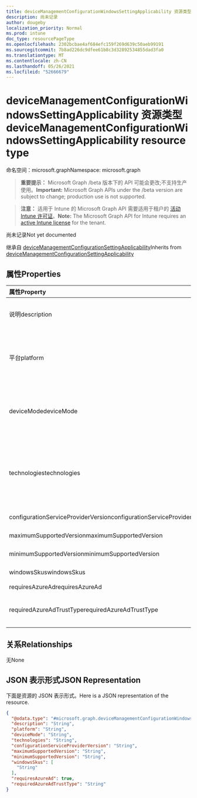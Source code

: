 ```yaml
---
title: deviceManagementConfigurationWindowsSettingApplicability 资源类型
description: 尚未记录
author: dougeby
localization_priority: Normal
ms.prod: intune
doc_type: resourcePageType
ms.openlocfilehash: 2302bcbae4af684efc159f269d639c50aeb99191
ms.sourcegitcommit: 7b8ad226dc9dfee61b8c3d32892534855dad3fa0
ms.translationtype: MT
ms.contentlocale: zh-CN
ms.lasthandoff: 05/26/2021
ms.locfileid: "52666679"
---
```

# <a name="devicemanagementconfigurationwindowssettingapplicability-resource-type"></a><span data-ttu-id="48b7d-103">deviceManagementConfigurationWindowsSettingApplicability 资源类型</span><span class="sxs-lookup"><span data-stu-id="48b7d-103">deviceManagementConfigurationWindowsSettingApplicability resource type</span></span>

<span data-ttu-id="48b7d-104">命名空间：microsoft.graph</span><span class="sxs-lookup"><span data-stu-id="48b7d-104">Namespace: microsoft.graph</span></span>

> <span data-ttu-id="48b7d-105">**重要提示：** Microsoft Graph /beta 版本下的 API 可能会更改;不支持生产使用。</span><span class="sxs-lookup"><span data-stu-id="48b7d-105">**Important:** Microsoft Graph APIs under the /beta version are subject to change; production use is not supported.</span></span>

> <span data-ttu-id="48b7d-106">**注意：** 适用于 Intune 的 Microsoft Graph API 需要适用于租户的 [活动 Intune 许可证](https://go.microsoft.com/fwlink/?linkid=839381)。</span><span class="sxs-lookup"><span data-stu-id="48b7d-106">**Note:** The Microsoft Graph API for Intune requires an [active Intune license](https://go.microsoft.com/fwlink/?linkid=839381) for the tenant.</span></span>

<span data-ttu-id="48b7d-107">尚未记录</span><span class="sxs-lookup"><span data-stu-id="48b7d-107">Not yet documented</span></span>


<span data-ttu-id="48b7d-108">继承自 [deviceManagementConfigurationSettingApplicability](../resources/intune-deviceconfigv2-devicemanagementconfigurationsettingapplicability.md)</span><span class="sxs-lookup"><span data-stu-id="48b7d-108">Inherits from [deviceManagementConfigurationSettingApplicability](../resources/intune-deviceconfigv2-devicemanagementconfigurationsettingapplicability.md)</span></span>

## <a name="properties"></a><span data-ttu-id="48b7d-109">属性</span><span class="sxs-lookup"><span data-stu-id="48b7d-109">Properties</span></span>
|<span data-ttu-id="48b7d-110">属性</span><span class="sxs-lookup"><span data-stu-id="48b7d-110">Property</span></span>|<span data-ttu-id="48b7d-111">类型</span><span class="sxs-lookup"><span data-stu-id="48b7d-111">Type</span></span>|<span data-ttu-id="48b7d-112">说明</span><span class="sxs-lookup"><span data-stu-id="48b7d-112">Description</span></span>|
|:---|:---|:---|
|<span data-ttu-id="48b7d-113">说明</span><span class="sxs-lookup"><span data-stu-id="48b7d-113">description</span></span>|<span data-ttu-id="48b7d-114">String</span><span class="sxs-lookup"><span data-stu-id="48b7d-114">String</span></span>|<span data-ttu-id="48b7d-115">设置说明 继承自 [deviceManagementConfigurationSettingApplicability](../resources/intune-deviceconfigv2-devicemanagementconfigurationsettingapplicability.md)</span><span class="sxs-lookup"><span data-stu-id="48b7d-115">description of the setting Inherited from [deviceManagementConfigurationSettingApplicability](../resources/intune-deviceconfigv2-devicemanagementconfigurationsettingapplicability.md)</span></span>|
|<span data-ttu-id="48b7d-116">平台</span><span class="sxs-lookup"><span data-stu-id="48b7d-116">platform</span></span>|[<span data-ttu-id="48b7d-117">deviceManagementConfigurationPlatforms</span><span class="sxs-lookup"><span data-stu-id="48b7d-117">deviceManagementConfigurationPlatforms</span></span>](../resources/intune-deviceconfigv2-devicemanagementconfigurationplatforms.md)|<span data-ttu-id="48b7d-118">可以在继承自 [deviceManagementConfigurationSettingApplicability 上应用平台设置](../resources/intune-deviceconfigv2-devicemanagementconfigurationsettingapplicability.md)。</span><span class="sxs-lookup"><span data-stu-id="48b7d-118">Platform setting can be applied on Inherited from [deviceManagementConfigurationSettingApplicability](../resources/intune-deviceconfigv2-devicemanagementconfigurationsettingapplicability.md).</span></span> <span data-ttu-id="48b7d-119">可取值为：`none`、`macOS`、`windows10X`、`windows10`。</span><span class="sxs-lookup"><span data-stu-id="48b7d-119">Possible values are: `none`, `macOS`, `windows10X`, `windows10`.</span></span>|
|<span data-ttu-id="48b7d-120">deviceMode</span><span class="sxs-lookup"><span data-stu-id="48b7d-120">deviceMode</span></span>|[<span data-ttu-id="48b7d-121">deviceManagementConfigurationDeviceMode</span><span class="sxs-lookup"><span data-stu-id="48b7d-121">deviceManagementConfigurationDeviceMode</span></span>](../resources/intune-deviceconfigv2-devicemanagementconfigurationdevicemode.md)|<span data-ttu-id="48b7d-122">可以在继承自 [deviceManagementConfigurationSettingApplicability](../resources/intune-deviceconfigv2-devicemanagementconfigurationsettingapplicability.md)上应用设置的设备模式。</span><span class="sxs-lookup"><span data-stu-id="48b7d-122">Device Mode that setting can be applied on Inherited from [deviceManagementConfigurationSettingApplicability](../resources/intune-deviceconfigv2-devicemanagementconfigurationsettingapplicability.md).</span></span> <span data-ttu-id="48b7d-123">可取值为：`none`、`kiosk`。</span><span class="sxs-lookup"><span data-stu-id="48b7d-123">Possible values are: `none`, `kiosk`.</span></span>|
|<span data-ttu-id="48b7d-124">technologies</span><span class="sxs-lookup"><span data-stu-id="48b7d-124">technologies</span></span>|[<span data-ttu-id="48b7d-125">deviceManagementConfigurationTechnologies</span><span class="sxs-lookup"><span data-stu-id="48b7d-125">deviceManagementConfigurationTechnologies</span></span>](../resources/intune-deviceconfigv2-devicemanagementconfigurationtechnologies.md)|<span data-ttu-id="48b7d-126">可通过继承自 [deviceManagementConfigurationSettingApplicability](../resources/intune-deviceconfigv2-devicemanagementconfigurationsettingapplicability.md)部署此设置的技术通道。</span><span class="sxs-lookup"><span data-stu-id="48b7d-126">Which technology channels this setting can be deployed through Inherited from [deviceManagementConfigurationSettingApplicability](../resources/intune-deviceconfigv2-devicemanagementconfigurationsettingapplicability.md).</span></span> <span data-ttu-id="48b7d-127">可取值为：`none`、`mdm`、`windows10XManagement`、`configManager`、`microsoftSense`。</span><span class="sxs-lookup"><span data-stu-id="48b7d-127">Possible values are: `none`, `mdm`, `windows10XManagement`, `configManager`, `microsoftSense`.</span></span>|
|<span data-ttu-id="48b7d-128">configurationServiceProviderVersion</span><span class="sxs-lookup"><span data-stu-id="48b7d-128">configurationServiceProviderVersion</span></span>|<span data-ttu-id="48b7d-129">String</span><span class="sxs-lookup"><span data-stu-id="48b7d-129">String</span></span>|<span data-ttu-id="48b7d-130">云解决方案提供商设置的版本是其中一部分</span><span class="sxs-lookup"><span data-stu-id="48b7d-130">Version of CSP setting is a part of</span></span>|
|<span data-ttu-id="48b7d-131">maximumSupportedVersion</span><span class="sxs-lookup"><span data-stu-id="48b7d-131">maximumSupportedVersion</span></span>|<span data-ttu-id="48b7d-132">String</span><span class="sxs-lookup"><span data-stu-id="48b7d-132">String</span></span>|<span data-ttu-id="48b7d-133">支持的最大版本Windows</span><span class="sxs-lookup"><span data-stu-id="48b7d-133">Maximum supported version of Windows</span></span>|
|<span data-ttu-id="48b7d-134">minimumSupportedVersion</span><span class="sxs-lookup"><span data-stu-id="48b7d-134">minimumSupportedVersion</span></span>|<span data-ttu-id="48b7d-135">String</span><span class="sxs-lookup"><span data-stu-id="48b7d-135">String</span></span>|<span data-ttu-id="48b7d-136">支持的最低版本Windows</span><span class="sxs-lookup"><span data-stu-id="48b7d-136">Minimum supported version of Windows</span></span>|
|<span data-ttu-id="48b7d-137">windowsSkus</span><span class="sxs-lookup"><span data-stu-id="48b7d-137">windowsSkus</span></span>|<span data-ttu-id="48b7d-138">[deviceManagementConfigurationWindowsSkus](../resources/intune-deviceconfigv2-devicemanagementconfigurationwindowsskus.md) 集合</span><span class="sxs-lookup"><span data-stu-id="48b7d-138">[deviceManagementConfigurationWindowsSkus](../resources/intune-deviceconfigv2-devicemanagementconfigurationwindowsskus.md) collection</span></span>|<span data-ttu-id="48b7d-139">设置Windows的 SKUS 列表</span><span class="sxs-lookup"><span data-stu-id="48b7d-139">List of Windows SKUs that the setting is applicable for</span></span>|
|<span data-ttu-id="48b7d-140">requiresAzureAd</span><span class="sxs-lookup"><span data-stu-id="48b7d-140">requiresAzureAd</span></span>|<span data-ttu-id="48b7d-141">布尔值</span><span class="sxs-lookup"><span data-stu-id="48b7d-141">Boolean</span></span>|<span data-ttu-id="48b7d-142">AzureAD 设置要求</span><span class="sxs-lookup"><span data-stu-id="48b7d-142">AzureAD setting requirement</span></span>|
|<span data-ttu-id="48b7d-143">requiredAzureAdTrustType</span><span class="sxs-lookup"><span data-stu-id="48b7d-143">requiredAzureAdTrustType</span></span>|[<span data-ttu-id="48b7d-144">deviceManagementConfigurationAzureAdTrustType</span><span class="sxs-lookup"><span data-stu-id="48b7d-144">deviceManagementConfigurationAzureAdTrustType</span></span>](../resources/intune-deviceconfigv2-devicemanagementconfigurationazureadtrusttype.md)|<span data-ttu-id="48b7d-145">必需属性，类型为 AzureAD 信任。</span><span class="sxs-lookup"><span data-stu-id="48b7d-145">Required AzureAD trust type.</span></span> <span data-ttu-id="48b7d-146">可取值为：`none`、`azureAdJoined`、`addWorkAccount`、`mdmOnly`。</span><span class="sxs-lookup"><span data-stu-id="48b7d-146">Possible values are: `none`, `azureAdJoined`, `addWorkAccount`, `mdmOnly`.</span></span>|

## <a name="relationships"></a><span data-ttu-id="48b7d-147">关系</span><span class="sxs-lookup"><span data-stu-id="48b7d-147">Relationships</span></span>
<span data-ttu-id="48b7d-148">无</span><span class="sxs-lookup"><span data-stu-id="48b7d-148">None</span></span>

## <a name="json-representation"></a><span data-ttu-id="48b7d-149">JSON 表示形式</span><span class="sxs-lookup"><span data-stu-id="48b7d-149">JSON Representation</span></span>
<span data-ttu-id="48b7d-150">下面是资源的 JSON 表示形式。</span><span class="sxs-lookup"><span data-stu-id="48b7d-150">Here is a JSON representation of the resource.</span></span>
<!-- {
  "blockType": "resource",
  "@odata.type": "microsoft.graph.deviceManagementConfigurationWindowsSettingApplicability"
}
-->
``` json
{
  "@odata.type": "#microsoft.graph.deviceManagementConfigurationWindowsSettingApplicability",
  "description": "String",
  "platform": "String",
  "deviceMode": "String",
  "technologies": "String",
  "configurationServiceProviderVersion": "String",
  "maximumSupportedVersion": "String",
  "minimumSupportedVersion": "String",
  "windowsSkus": [
    "String"
  ],
  "requiresAzureAd": true,
  "requiredAzureAdTrustType": "String"
}
```




